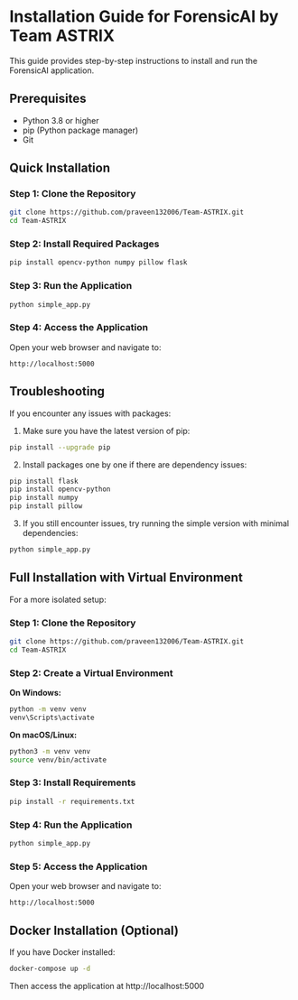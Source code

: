 # Installation Guide for ForensicAI by Team ASTRIX

This guide provides step-by-step instructions to install and run the ForensicAI application.

## Prerequisites

- Python 3.8 or higher
- pip (Python package manager)
- Git

## Quick Installation

### Step 1: Clone the Repository

```bash
git clone https://github.com/praveen132006/Team-ASTRIX.git
cd Team-ASTRIX
```

### Step 2: Install Required Packages

```bash
pip install opencv-python numpy pillow flask
```

### Step 3: Run the Application

```bash
python simple_app.py
```

### Step 4: Access the Application

Open your web browser and navigate to:
```
http://localhost:5000
```

## Troubleshooting

If you encounter any issues with packages:

1. Make sure you have the latest version of pip:
```bash
pip install --upgrade pip
```

2. Install packages one by one if there are dependency issues:
```bash
pip install flask
pip install opencv-python
pip install numpy
pip install pillow
```

3. If you still encounter issues, try running the simple version with minimal dependencies:
```bash
python simple_app.py
```

## Full Installation with Virtual Environment

For a more isolated setup:

### Step 1: Clone the Repository

```bash
git clone https://github.com/praveen132006/Team-ASTRIX.git
cd Team-ASTRIX
```

### Step 2: Create a Virtual Environment

**On Windows:**
```bash
python -m venv venv
venv\Scripts\activate
```

**On macOS/Linux:**
```bash
python3 -m venv venv
source venv/bin/activate
```

### Step 3: Install Requirements

```bash
pip install -r requirements.txt
```

### Step 4: Run the Application

```bash
python simple_app.py
```

### Step 5: Access the Application

Open your web browser and navigate to:
```
http://localhost:5000
```

## Docker Installation (Optional)

If you have Docker installed:

```bash
docker-compose up -d
```

Then access the application at http://localhost:5000 